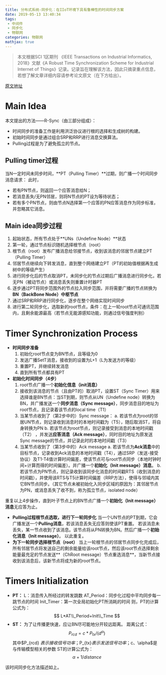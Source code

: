 ```yaml
---
title: 分布式系统-同步化：在IIoT环境下具有鲁棒性的时间同步方案
date: 2019-05-13 13:40:34
tags: 
 - 中间件 
 - 同步化
 - 物联网
categories: 物联网
mathjax: true
---
```

> 本文根据SCI 1区期刊 《IEEE Transactions on Industrial Informatics, 2018》文献《A Robust Time Synchronization Scheme for Industrial Internet of Things》记录。记录旨在理解该方法，因此只摘录重点信息，若想了解文章详细内容请参考论文原文（在下方给出）。

[原文地址](https://sci-hub.se/https://ieeexplore.ieee.org/abstract/document/8008773/)

# Main Idea

本文提出的方法——R-Sync（由三部分组成）：
- 时间同步的准备工作是利用洪泛协议进行根的选择和生成树的构建。
- 初始时间同步是通过组合SRP和RRP进行消息交换算法。
- Pulling过程是为了避免孤立的节点。
## Pulling timer过程
当N一定时间未同步时间，**PT（Pulling Timer）**过期，则广播一个时间同步消息请求：
此时，
- 若有PN节点，则返回一个应答消息给N；
- 若消息丢失/无PN邻居，则将N节点的PT设为等待状态；
- 若有多个PN节点，则由节点N选择第一个应答的PN应答消息作为同步标准，并忽略其它消息。
## Main idea同步过程
1. 起始状态，所有节点处于**UNs（Undefine Node）**状态
1. 第一轮，通过节点标识随机选择根节点（root）
1. 根节点（root）发布广播消息给邻接节点，收到该消息的邻居节点建立PT（Pulling Timer）
1. 邻居节点继续向下转发消息，直到整个网络建立PT（PT的初始值根据再生成树中的等级产生）
1. 进行同步化后的节点取消PT，未同步化的节点过期后广播消息进行同步化，若无PN（被动节点）或消息丢失则重置计时器PT
1. 逐步通过PT将同步范围外的节点拉入同步范围，并将需要广播的节点转换为**BN（BackBone Node）中枢节点**
1. 通过SRP和RRP进行同步化，逐步在整个网络实现时间同步
1. 进行第二轮同步化，选取新的root节点，条件：在上一轮root节点可通讯范围内，且剩余能源最高（若节点无能源感知功能，则通过信号强度判别）

# Timer Synchronization Process
- **时间同步准备**
    1. 初始化root节点变为BN节点，且等级为0
    2. 发送广播SetT消息，接收到的设置为L+1（L为发送方的等级）
    3. 重置PT，并继续转发消息
    4. 直到所有节点都具有PT
- **初始化时间同步（4步）**
    1. root节点广播一个**初始化信息（init消息）**
    2. 接收到该消息的节点（且由PT的）取消PT，设置ST（Sync Timer）用来选择谁是BN节点：当ST到期，则节点从UN（Undefine node）转换为BN，并广播发送一个**同步消息（Sync message）**，同步消息目的地址为root节点，且记录着该节点的local time（T1）
    3. 当某节点收到了（第2步中的）Sync message：
        a. 若该节点为root的邻居UN节点，则记录收到消息时的本地时间戳为（T5），随后取消ST，将自身转换为PN
        b. 若该节点为root节点，则记录接受到消息的本地时间戳（T2） ，并发送**应答消息（Ack message）**，同时目的地址为原发送Sync message的节点，并记录此时的本地时间戳（T3）
    4. 当某节点收到了（第3步中的）Ack message
        a. 若该节点为**Ack消息**中的目标节点，记录收到Ack消息的本地时间戳（T4），通过SRP（发送-接受协议）及T1-T4值计算时间偏差，使该节点可与root节点同步（本地时钟时间+计算而得的时间偏差）。并广播一个**初始化（Init message）消息**。
        b. 若该节点为PN节点，则记录收到该同步化消息的时间戳RTS（收到消息的时间戳），并使用该RTS与T5计算时间偏差（RRP方法），使得与邻域内其它BN节点同步。（其它节点未被初始化入同步区域的原因为：其邻居节点为PN，或消息丢失了收不到，称为孤立节点，isolated node）

重复以上4步操作，直到叶子节点上的BN节点广播一个**初始化（Init message）消息**无应答为止。
- **Pulling过程根节点选取，进行下一轮同步化**
    当一个UN节点的PT到期，它会广播发送一个**Pulling消息**，若该消息丢失无应答则使该PT重置。
    若该消息未丢失，某一节点收到了该消息。该节点将从PN转换为BN。然后广播一个**初始化消息（Init message）**。
以此重复。
- **为下一轮同步选择根节点（root）**
当上一轮根节点的邻居节点同步化完成后，所有邻居节点将发送自己的剩余能量给该root节点，然后该root节点选择剩余能量最充足的节点发送**（ChRoot message）节点重选消息**，当新节点接收到该消息后，该新节点将成为新的root节点。
# Timers Initialization
- **PT：**
L：消息传入所经过的转发跳数
AT_Period：同步化过程中平均同步每一跳节点的时间
Init_Timer：第一次全局初始化PT所消耗的时间
则，PT的计算公式为：
$$
L*AT\\_Period+Init\\_Time
$$
- **ST：**
为了让传播更快速，应让BN尽可能地分开较远距离。
距离公式：
$$
P_{rcd} = c * P_{tx}/(d^\alpha)
$$
其中$P_{rcd} $表示接收信号功率；$P_{tx}$表示发送信号功率；$c、\alpha$是与传输模型相关的参数
ST的计算公式为：
$$
\alpha+1/distance
$$

该时间同步化方法描述如上。